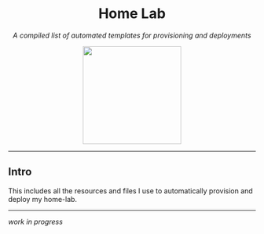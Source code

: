 <h1 align="center">Home Lab</h1>
<p align="center"><i>A compiled list of automated templates for provisioning and deployments</i></p>
<p align="center">
    <img width="200" src="https://i.ibb.co/3FPq157/server-racks-and-operation-engineer-working-at-computer-3395157-2837599.png" />
</p>

---

## Intro

This includes all the resources and files I use to automatically provision and deploy my home-lab.

---

_work in progress_

